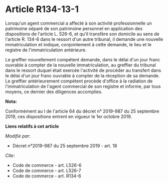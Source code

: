# Article R134-13-1

Lorsqu'un agent commercial a affecté à son activité professionnelle un patrimoine séparé de son patrimoine personnel en
application des dispositions de l'article L. 526-6, et qu'il transfère son domicile au sens de l'article R. 134-6 dans le
ressort d'un autre tribunal, il demande une nouvelle immatriculation et indique, conjointement à cette demande, le lieu et le
registre de l'immatriculation antérieure.

Le greffier nouvellement compétent demande, dans le délai d'un jour franc ouvrable à compter de la nouvelle immatriculation,
au greffier du tribunal dans le ressort duquel était exercée l'activité de procéder au transfert dans le délai d'un jour
franc ouvrable à compter de la réception de sa demande. Le greffier antérieurement compétent procède d'office à la radiation
de l'immatriculation de l'agent commercial de son registre et informe, par tous moyens, ce dernier des diligences accomplies.

**Nota:**

Conformément au I de l'article 64 du décret n° 2019-987 du 25 septembre 2019, ces dispositions entrent en vigueur le 1er
octobre 2019.

**Liens relatifs à cet article**

_Modifié par_:

  - Décret n°2019-987 du 25 septembre 2019 - art. 18

_Cite_:

  - Code de commerce - art. L526-6
  - Code de commerce - art. L526-7
  - Code de commerce - art. R134-6
